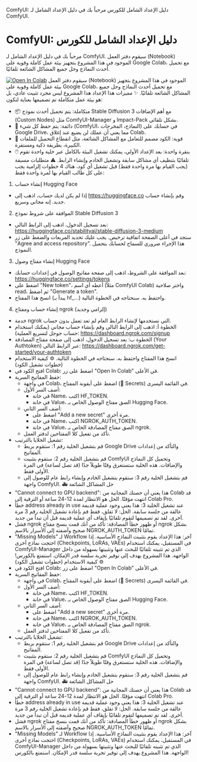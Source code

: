 ComfyUI: دليل الإعداد الشامل للكورس
مرحباً بك في دليل الإعداد الشامل لـ ComfyUI.
# ComfyUI: دليل الإعداد الشامل للكورس

مرحباً بك في دليل الإعداد الشامل لـ ComfyUI. سيقوم دفتر العمل (Notebook) الموجود في هذا المشروع بتجهيز بيئة عمل كاملة وقوية على Google Colab، مع تحميل أحدث النماذج وحل جميع المشاكل الشائعة تلقائيًا.

[![Open In Colab](https://colab.research.google.com/assets/colab-badge.svg)](https://colab.research.google.com/github/ahmedyahia01/ComfyUI-Colab/blob/main/ComfyUI_Installer.ipynb)
سيقوم دفتر العمل (Notebook) الموجود في هذا المشروع بتجهيز بيئة عمل كاملة وقوية على Google Colab، مع تحميل أحدث النماذج وحل جميع المشاكل الشائعة تلقائيًا.
✨ مميزات هذا الإعداد
هذا المشروع ليس مجرد تثبيت عادي، بل هو بيئة عمل متكاملة تم تصميمها بعناية لتكون:
 * 📦 متكاملة: يتم تحميل أحدث نموذج Stable Diffusion 3 مع أهم الإضافات (Custom Nodes) مثل ComfyUI-Manager و Impact-Pack بشكل تلقائي.
 * 💾 دائمة: يتم حفظ كل شيء (ComfyUI، النماذج، المخرجات) في حسابك على Google Drive، مما يعني أن عملك لن يضيع عند إغلاق Colab.
 * 💪 قوية: الكود مصمم للتعامل مع المشاكل الشائعة، مثل انقطاع التحميل للملفات الكبيرة، بطريقة ذكية ومستقرة.
 * 🖱️ بنقرة واحدة: بعد الإعداد الأولي، يمكنك تشغيل البيئة بالكامل عبر خلية واحدة تقوم تلقائيًا بتنظيف أي مشاكل سابقة وتشغيل الخادم وإنشاء الرابط.
⚠️ متطلبات مسبقة (يجب القيام بها مرة واحدة فقط)
قبل تشغيل أي كود، هناك 4 خطوات إلزامية يجب على كل طالب القيام بها لمرة واحدة فقط:
1. إنشاء حساب Hugging Face
 * إذا لم يكن لديك حساب، اذهب إلى https://huggingface.co وقم بإنشاء حساب جديد. إنه مجاني وسريع.
2. الموافقة على شروط نموذج Stable Diffusion 3
 * بعد تسجيل الدخول، اذهب إلى الرابط التالي:
   https://huggingface.co/stabilityai/stable-diffusion-3-medium
 * ستجد في أعلى الصفحة اتفاقية ترخيص. يجب عليك تحديد المربعات والضغط على زر "Agree and access repository". هذا الإجراء ضروري للسماح لحسابك بتحميل النموذج.
3. إنشاء مفتاح وصول Hugging Face
 * بعد الموافقة على الشروط، اذهب إلى صفحة مفاتيح الوصول في إعدادات حسابك:
   https://huggingface.co/settings/tokens
 * اضغط على "New token"، أعطه أي اسم (مثلاً ComfyUI Colab) واختر صلاحية read، ثم اضغط "Generate a token".
 * انسخ هذا المفتاح (يبدأ بـ hf_...) واحتفظ به. سنحتاجه في الخطوة التالية.
4. إنشاء حساب ومفتاح ngrok (إلزامي وجديد)
 * خدمة ngrok التي نستخدمها لإنشاء الرابط العام لم تعد تعمل بدون حساب.
 * الخطوة أ: اذهب إلى الرابط التالي وقم بإنشاء حساب مجاني (يمكنك استخدام حساب جوجل لتسريع العملية):
   https://dashboard.ngrok.com/signup
 * الخطوة ب: بعد تسجيل الدخول، اذهب إلى صفحة مفتاح المصادقة (Your Authtoken) عبر الرابط التالي:
   https://dashboard.ngrok.com/get-started/your-authtoken
 * انسخ هذا المفتاح واحتفظ به. سنحتاجه في الخطوة التالية.
⚙️ كيفية الاستخدام (خطوات تشغيل الكود)
 * افتح الكود في Colab: اضغط على زر "Open In Colab" في الأعلى.
 * حفظ المفاتيح السرية:
   * في واجهة Colab، اضغط على أيقونة المفتاح (🔑 Secrets) في القائمة اليسرى.
   * أضف السر الأول:
     * في خانة Name، اكتب HF_TOKEN.
     * في خانة Value، الصق مفتاح الوصول الخاص بـ Hugging Face.
   * أضف السر الثاني:
     * اضغط على "Add a new secret" مرة أخرى.
     * في خانة Name، اكتب NGROK_AUTH_TOKEN.
     * في خانة Value، الصق مفتاح المصادقة الخاص بـ ngrok.
   * تأكد من تفعيل كلا المفتاحين لدفتر العمل.
 * تشغيل الخلايا بالترتيب:
   * قم بتشغيل الخلية رقم 1: ستقوم بربط Google Drive والتأكد من إعدادات المفاتيح.
   * قم بتشغيل الخلية رقم 2: ستقوم بتثبيت ComfyUI وتحميل كل النماذج والإضافات. هذه الخلية ستستغرق وقتًا طويلاً جدًا (قد تصل لساعة) في المرة الأولى فقط.
   * قم بتشغيل الخلية رقم 3: ستقوم بتشغيل الخادم وإنشاء رابط عام للوصول إلى واجهة ComfyUI.
🚑 حل المشاكل الشائعة
 * "Cannot connect to GPU backend": هذا يعني أن حصتك المجانية من Colab قد انتهت مؤقتًا. الحل هو الانتظار لمدة 12-24 ساعة أو الترقية إلى Colab Pro.
 * خطأ address already in use عند تشغيل الخلية 3: هذا يعني وجود عملية قديمة عالقة من جلسة سابقة. الحل: لا تقلق، فقط قم بإعادة تشغيل الخلية رقم 3 مرة أخرى. لقد تم تصميمها لتقوم تلقائيًا بإيقاف أي عملية قديمة قبل أن تبدأ من جديد.
 * فشل ngrok أو ظهور خطأ المصادقة: تأكد من أنك قمت بنسخ مفتاح ngrok بشكل صحيح وأضفته إلى الأسرار بالاسم NGROK_AUTH_TOKEN تمامًا.
 * "Missing Models" لـ Workflow آخر: هذا الإعداد يقوم بتثبيت النماذج الأساسية. إذا احتجت نماذج أخرى (Checkpoints, LoRAs, VAEs) في المستقبل، يمكنك استخدام ComfyUI-Manager الذي تم تثبيته تلقائيًا للبحث عنها وتثبيتها بسهولة من داخل الواجهة.
هذا المشروع يهدف إلى توفير تجربة سلسة قدر الإمكان. استمتع بالكورس!
⚙️ كيفية الاستخدام (خطوات تشغيل الكود)
 * افتح الكود في Colab: اضغط على زر "Open In Colab" في الأعلى.
 * حفظ المفاتيح السرية:
   * في واجهة Colab، اضغط على أيقونة المفتاح (🔑 Secrets) في القائمة اليسرى.
   * أضف السر الأول:
     * في خانة Name، اكتب HF_TOKEN.
     * في خانة Value، الصق مفتاح الوصول الخاص بـ Hugging Face.
   * أضف السر الثاني:
     * اضغط على "Add a new secret" مرة أخرى.
     * في خانة Name، اكتب NGROK_AUTH_TOKEN.
     * في خانة Value، الصق مفتاح المصادقة الخاص بـ ngrok.
   * تأكد من تفعيل كلا المفتاحين لدفتر العمل.
 * تشغيل الخلايا بالترتيب:
   * قم بتشغيل الخلية رقم 1: ستقوم بربط Google Drive والتأكد من إعدادات المفاتيح.
   * قم بتشغيل الخلية رقم 2: ستقوم بتثبيت ComfyUI وتحميل كل النماذج والإضافات. هذه الخلية ستستغرق وقتًا طويلاً جدًا (قد تصل لساعة) في المرة الأولى فقط.
   * قم بتشغيل الخلية رقم 3: ستقوم بتشغيل الخادم وإنشاء رابط عام للوصول إلى واجهة ComfyUI.
🚑 حل المشاكل الشائعة
 * "Cannot connect to GPU backend": هذا يعني أن حصتك المجانية من Colab قد انتهت مؤقتًا. الحل هو الانتظار لمدة 12-24 ساعة أو الترقية إلى Colab Pro.
 * خطأ address already in use عند تشغيل الخلية 3: هذا يعني وجود عملية قديمة عالقة من جلسة سابقة. الحل: لا تقلق، فقط قم بإعادة تشغيل الخلية رقم 3 مرة أخرى. لقد تم تصميمها لتقوم تلقائيًا بإيقاف أي عملية قديمة قبل أن تبدأ من جديد.
 * فشل ngrok أو ظهور خطأ المصادقة: تأكد من أنك قمت بنسخ مفتاح ngrok بشكل صحيح وأضفته إلى الأسرار بالاسم NGROK_AUTH_TOKEN تمامًا.
 * "Missing Models" لـ Workflow آخر: هذا الإعداد يقوم بتثبيت النماذج الأساسية. إذا احتجت نماذج أخرى (Checkpoints, LoRAs, VAEs) في المستقبل، يمكنك استخدام ComfyUI-Manager الذي تم تثبيته تلقائيًا للبحث عنها وتثبيتها بسهولة من داخل الواجهة.
هذا المشروع يهدف إلى توفير تجربة سلسة قدر الإمكان. استمتع بالكورس!
